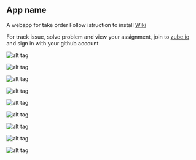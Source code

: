 ## App name
A webapp for take order
Follow istruction to install [Wiki](https://github.com/mdariful/appbar/wiki)

For track issue, solve problem and view your assignment, join to [zube.io](https://zube.io/) and sign in with your github account

![alt tag](http://mdariful.com/img/projects/projects.jpg)

![alt tag](http://mdariful.com/img/projects/paginalogin.jpg)

![alt tag](http://mdariful.com/img/projects/paginapricipale.jpg)

![alt tag](http://mdariful.com/img/projects/ordini.jpg)

![alt tag](http://mdariful.com/img/projects/nuovoutente.jpg)

![alt tag](http://mdariful.com/img/projects/nuovoprodotto.jpg)

![alt tag](http://mdariful.com/img/projects/paginaprodotti.jpg)

![alt tag](http://mdariful.com/img/projects/descrizioneprodotto.jpg)

![alt tag](http://mdariful.com/img/projects/cassa.jpg)

